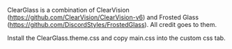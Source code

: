 ClearGlass is a combination of ClearVision (https://github.com/ClearVision/ClearVision-v6) and Frosted Glass (https://github.com/DiscordStyles/FrostedGlass). All credit goes to them.

Install the ClearGlass.theme.css and copy main.css into the custom css tab.
